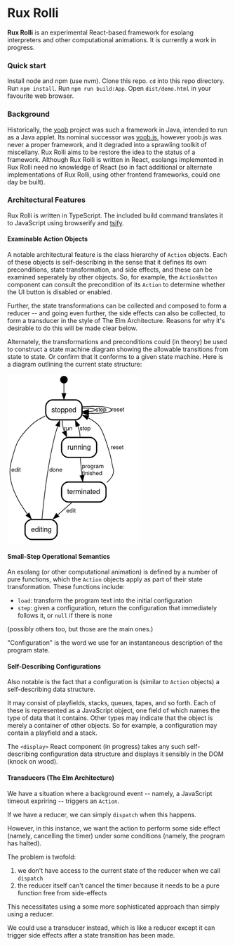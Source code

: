 Rux Rolli
=========

**Rux Rolli** is an experimental React-based framework for esolang
interpreters and other computational animations.  It is currently
a work in progress.

### Quick start

Install node and npm (use nvm).  Clone this repo.  `cd` into this
repo directory.  Run `npm install`.  Run `npm run build:App`.
Open `dist/demo.html` in your favourite web browser.

### Background

Historically, the [yoob][] project was such a framework in Java,
intended to run as a Java applet.  Its nominal successor was
[yoob.js][], however yoob.js was never a proper framework, and it
degraded into a sprawling toolkit of miscellany.  Rux Rolli aims
to be restore the idea to the status of a framework.  Although
Rux Rolli is written in React, esolangs implemented in Rux Rolli
need no knowledge of React (so in fact additional or alternate
implementations of Rux Rolli, using other frontend frameworks,
could one day be built).

### Architectural Features

Rux Rolli is written in TypeScript.  The included build command
translates it to JavaScript using browserify and [tsify][].

#### Examinable Action Objects

A notable architectural feature is the class hierarchy of
`Action` objects.  Each of these objects is self-describing
in the sense that it defines its own preconditions, state
transformation, and side effects, and these can be examined
seperately by other objects.  So, for example, the
`ActionButton` component can consult the precondition of
its `Action` to determine whether the UI button is disabled
or enabled.

Further, the state transformations can be collected and
composed to form a reducer -- and going even further,
the side effects can also be collected, to form a
transducer in the style of The Elm Architecture.  Reasons
for why it's desirable to do this will be made clear below.

Alternately, the transformations and preconditions could
(in theory) be used to construct a state machine diagram
showing the allowable transitions from state to state.  Or
confirm that it conforms to a given state machine.  Here is
a diagram outlining the current state structure:

![simple state machine diagram for Rux Rolli](images/state-machine-simple.png?raw=true)

#### Small-Step Operational Semantics

An esolang (or other computational animation) is defined by
a number of pure functions, which the `Action` objects apply
as part of their state transformation.  These functions
include:

*   `load`: transform the program text into the initial
    configuration
*   `step`: given a configuration, return the configuration
    that immediately follows it, or `null` if there is none

(possibly others too, but those are the main ones.)

"Configuration" is the word we use for an instantaneous
description of the program state.

#### Self-Describing Configurations

Also notable is the fact that a configuration is (similar
to `Action` objects) a self-describing data structure.

It may consist of playfields, stacks, queues, tapes, and so
forth.  Each of these is represented as a JavaScript object,
one field of which names the type of data that it contains.
Other types may indicate that the object is merely a container
of other objects.  So for example, a configuration may
contain a playfield and a stack.

The `<display>` React component (in progress) takes any such
self-describing configuration data structure and displays it
sensibly in the DOM (knock on wood).

#### Transducers (The Elm Architecture)

We have a situation where a background event -- namely, a
JavaScript timeout expriring -- triggers an `Action`.

If we have a reducer, we can simply `dispatch` when this
happens.

However, in this instance, we want the action to perform
some side effect (namely, cancelling the timer) under
some conditions (namely, the program has halted).

The problem is twofold:

1. we don't have access to the current state of the reducer
   when we call `dispatch`
2. the reducer itself can't cancel the timer because it
   needs to be a pure function free from side-effects

This necessitates using a some more sophisticated approach
than simply using a reducer.

We could use a transducer instead, which is like a reducer
except it can trigger side effects after a state transition
has been made.

[yoob]: https://catseye.tc/node/yoob
[yoob.js]: https://catseye.tc/node/yoob.js
[tsify]: https://github.com/TypeStrong/tsify
